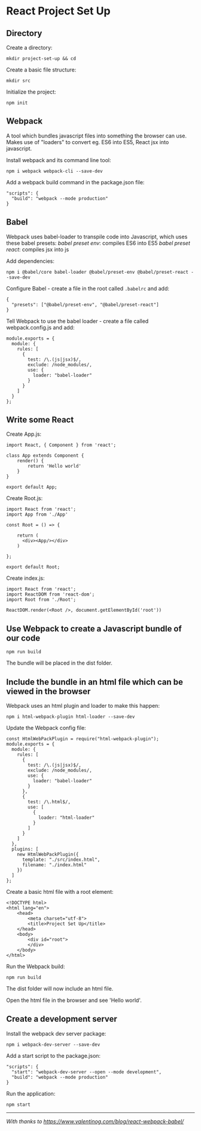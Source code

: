 # React Project Set Up

## Directory

Create a directory:

`mkdir project-set-up && cd`

Create a basic file structure:

`mkdir src`

Initialize the project:

`npm init`

## Webpack

A tool which bundles javascript files into something the browser can use.
Makes use of "loaders" to convert eg. ES6 into ES5, React jsx into javascript.

Install webpack and its command line tool:

`npm i webpack webpack-cli --save-dev`

Add a webpack build command in the package.json file:
```
"scripts": {
  "build": "webpack --mode production"
}
```

## Babel

Webpack uses babel-loader to transpile code into Javascript, which uses these babel presets:
*babel preset env*: compiles ES6 into ES5
*babel preset react*: compiles jsx into js

Add dependencies:

`npm i @babel/core babel-loader @babel/preset-env @babel/preset-react --save-dev`

Configure Babel - create a file in the root called `.babelrc` and add:
```
{
  "presets": ["@babel/preset-env", "@babel/preset-react"]
}
```

Tell Webpack to use the babel loader - create a file called webpack.config.js and add:
```
module.exports = {
  module: {
    rules: [
      {
        test: /\.(js|jsx)$/,
        exclude: /node_modules/,
        use: {
          loader: "babel-loader"
        }
      }
    ]
  }
};
```

## Write some React

Create App.js:

```
import React, { Component } from 'react';

class App extends Component {
    render() {
        return 'Hello world'
    }
}

export default App;
```

Create Root.js:
```
import React from 'react';
import App from './App'

const Root = () => {

    return (
      <div><App/></div>
    )

};

export default Root;
```

Create index.js:
```
import React from 'react';
import ReactDOM from 'react-dom';
import Root from './Root';

ReactDOM.render(<Root />, document.getElementById('root'))
```

## Use Webpack to create a Javascript bundle of our code

`npm run build`

The bundle will be placed in the dist folder.

## Include the bundle in an html file which can be viewed in the browser

Webpack uses an html plugin and loader to make this happen:

`npm i html-webpack-plugin html-loader --save-dev`

Update the Webpack config file:
```
const HtmlWebPackPlugin = require("html-webpack-plugin");
module.exports = {
  module: {
    rules: [
      {
        test: /\.(js|jsx)$/,
        exclude: /node_modules/,
        use: {
          loader: "babel-loader"
        }
      },
      {
        test: /\.html$/,
        use: [
          {
            loader: "html-loader"
          }
        ]
      }
    ]
  },
  plugins: [
    new HtmlWebPackPlugin({
      template: "./src/index.html",
      filename: "./index.html"
    })
  ]
};
```

Create a basic html file with a root element:
```
<!DOCTYPE html>
<html lang="en">
    <head>
        <meta charset="utf-8">
        <title>Project Set Up</title>
    </head>
    <body>
        <div id="root">
        </div>
    </body>
</html>
```

Run the Webpack build:

`npm run build`

The dist folder will now include an html file.

Open the html file in the browser and see 'Hello world'.

## Create a development server

Install the webpack dev server package:

`npm i webpack-dev-server --save-dev`

Add a start script to the package.json:
```
"scripts": {
  "start": "webpack-dev-server --open --mode development",
  "build": "webpack --mode production"
}
```

Run the application:

`npm start`

---

_With thanks to https://www.valentinog.com/blog/react-webpack-babel/_